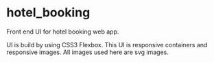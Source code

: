 # hotel_booking
Front end UI for hotel booking web app. 

UI is build by using CSS3 Flexbox. This UI is responsive containers and responsive images. All images used here are svg images.
